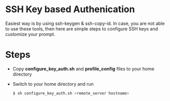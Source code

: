 # SSH Key based Authenication

Easiest way is by using ssh-keygen & ssh-copy-id. In case, you are not able to use these tools, then here are simple steps to configure SSH keys and customize your prompt.

# Steps

  - Copy **configure_key_auth.sh** and **profile_config** files to your home directory
  - Switch to your home directory and run 
  
       ```sh
      $ sh configure_key_auth.sh <remote_server hostname>
    ```
